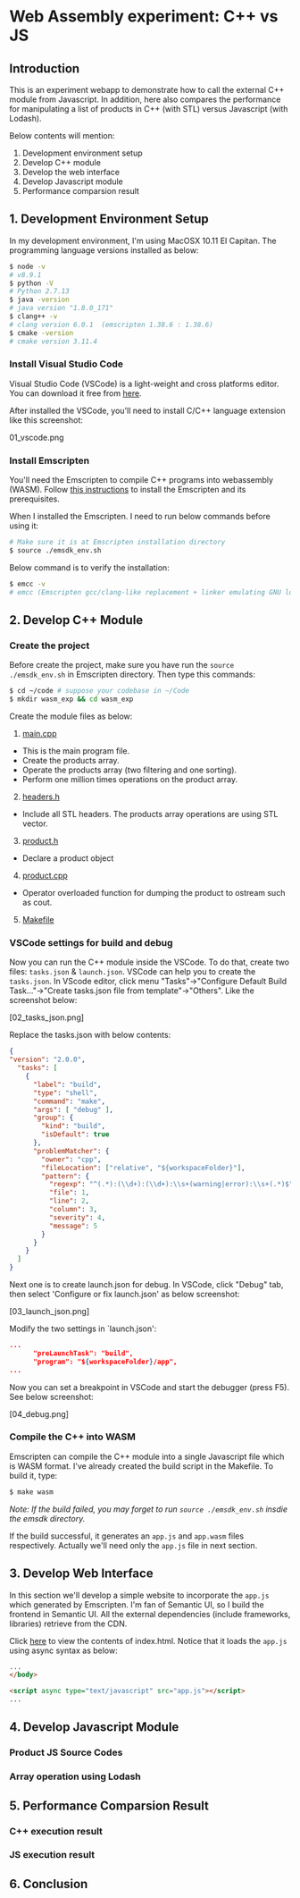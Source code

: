 # Web Assembly experiment: C++ vs JS

## Introduction

This is an experiment webapp to demonstrate how to call the external C++ module from Javascript. In addition, here also compares the performance for manipulating a list of products in C++ (with STL) versus Javascript (with Lodash).

Below contents will mention:
1. Development environment setup
2. Develop C++ module
3. Develop the web interface
4. Develop Javascript module
5. Performance comparsion result

## 1. Development Environment Setup

In my development environment, I'm using MacOSX 10.11 EI Capitan. The programming language versions installed as below:

```bash
$ node -v
# v8.9.1
$ python -V
# Python 2.7.13
$ java -version
# java version "1.8.0_171"
$ clang++ -v
# clang version 6.0.1  (emscripten 1.38.6 : 1.38.6)
$ cmake -version
# cmake version 3.11.4
```

### Install Visual Studio Code

Visual Studio Code (VSCode) is a light-weight and cross platforms editor. You can download it free from [here](https://code.visualstudio.com/).

After installed the VSCode, you'll need to install C/C++ language extension like this screenshot:

01_vscode.png

### Install Emscripten

You'll need the Emscripten to compile C++ programs into webassembly (WASM). Follow [this instructions](http://kripken.github.io/emscripten-site/docs/getting_started/downloads.html) to install the Emscripten and its prerequisites.

When I installed the Emscripten. I need to run below commands before using it:
```bash
# Make sure it is at Emscripten installation directory
$ source ./emsdk_env.sh
```

Below command is to verify the installation:
```bash
$ emcc -v
# emcc (Emscripten gcc/clang-like replacement + linker emulating GNU ld) 1.38.6
```

## 2. Develop C++ Module

### Create the project

Before create the project, make sure you have run the `source ./emsdk_env.sh` in Emscripten directory. Then type this commands:

```bash
$ cd ~/code # suppose your codebase in ~/Code
$ mkdir wasm_exp && cd wasm_exp
```

Create the module files as below:
1. [main.cpp](https://github.com/simonho288/webassembly_cppvsjs/main.cpp)
  - This is the main program file.
  - Create the products array.
  - Operate the products array (two filtering and one sorting).
  - Perform one million times operations on the product array.
2. [headers.h](https://github.com/simonho288/webassembly_cppvsjs/headers.h)
  - Include all STL headers. The products array operations are using STL vector.
3. [product.h](https://github.com/simonho288/webassembly_cppvsjs/product.h)
  - Declare a product object
4. [product.cpp](https://github.com/simonho288/webassembly_cppvsjs/product.cpp)
  - Operator overloaded function for dumping the product to ostream such as cout.
5. [Makefile](https://github.com/simonho288/webassembly_cppvsjs/Makefile)


### VSCode settings for build and debug

Now you can run the C++ module inside the VSCode. To do that, create two files: `tasks.json` & `launch.json`. VSCode can help you to create the `tasks.json`. In VScode editor, click menu "Tasks"->"Configure Default Build Task..."->"Create tasks.json file from template"->"Others". Like the screenshot below:

[02_tasks_json.png]

Replace the tasks.json with below contents:

```json
{
"version": "2.0.0",
  "tasks": [
    {
      "label": "build",
      "type": "shell",
      "command": "make",
      "args": [ "debug" ],
      "group": {
        "kind": "build",
        "isDefault": true
      },
      "problemMatcher": {
        "owner": "cpp",
        "fileLocation": ["relative", "${workspaceFolder}"],
        "pattern": {
          "regexp": "^(.*):(\\d+):(\\d+):\\s+(warning|error):\\s+(.*)$",
          "file": 1,
          "line": 2,
          "column": 3,
          "severity": 4,
          "message": 5
        }
      }
    }
  ]
}
```

Next one is to create launch.json for debug. In VSCode, click "Debug" tab, then select 'Configure or fix launch.json' as below screenshot:

[03_launch_json.png]

Modify the two settings in `launch.json':
```json
...
      "preLaunchTask": "build",
      "program": "${workspaceFolder}/app",
...
```

Now you can set a breakpoint in VSCode and start the debugger (press F5). See below screenshot:

[04_debug.png]

### Compile the C++ into WASM

Emscripten can compile the C++ module into a single Javascript file which is WASM format. I've already created the build script in the Makefile. To build it, type:
```bash
$ make wasm
```
*Note: If the build failed, you may forget to run `source ./emsdk_env.sh` insdie the emsdk directory.*

If the build successful, it generates an `app.js` and `app.wasm` files respectively. Actually we'll need only the `app.js` file in next section.

## 3. Develop Web Interface

In this section we'll develop a simple website to incorporate the `app.js` which generated by Emscripten. I'm fan of Semantic UI, so I build the frontend in Semantic UI. All the external dependencies (include frameworks, libraries) retrieve from the CDN.

Click [here](https://github.com/simonho288/webassembly_cppvsjs/index.html) to view the contents of index.html. Notice that it loads the `app.js` using async syntax as below:
```html
...
</body>

<script async type="text/javascript" src="app.js"></script>
...
```

## 4. Develop Javascript Module

### Product JS Source Codes

### Array operation using Lodash

## 5. Performance Comparsion Result

### C++ execution result

### JS execution result

## 6. Conclusion

